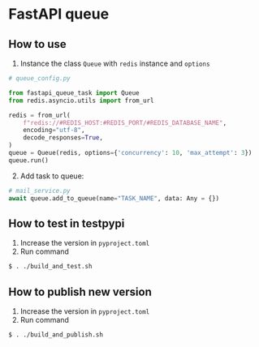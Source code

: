 # FastAPI queue

## How to use

1. Instance the class `Queue` with `redis` instance and `options`

```python
# queue_config.py

from fastapi_queue_task import Queue
from redis.asyncio.utils import from_url

redis = from_url(
    f"redis://#REDIS_HOST:#REDIS_PORT/#REDIS_DATABASE_NAME",
    encoding="utf-8",
    decode_responses=True,
)
queue = Queue(redis, options={'concurrency': 10, 'max_attempt': 3})
queue.run()
```

2. Add task to queue:

```python
# mail_service.py
await queue.add_to_queue(name="TASK_NAME", data: Any = {})
```

## How to test in testpypi

1. Increase the version in `pyproject.toml`
2. Run command

```bash
$ . ./build_and_test.sh
```

## How to publish new version

1. Increase the version in `pyproject.toml`
2. Run command

```bash
$ . ./build_and_publish.sh
```
